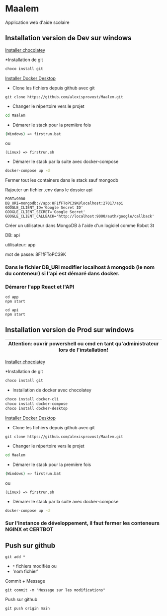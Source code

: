 # Maalem
Application web d'aide scolaire

## Installation version de Dev sur windows

[Installer chocolatey](https://chocolatey.org/install)

*Installation de git
```bash
choco install git
```

[Installer Docker Desktop](https://www.docker.com/products/docker-desktop)

* Clone les fichiers depuis github avec git
```
git clone https://github.com/alexisprovost/Maalem.git
```
* Changer le répertoire vers le projet
```bash
cd Maalem
```
* Démarer le stack pour la première fois
```bash
(Windows) => firstrun.bat
```
ou
```
(Linux) => firstrun.sh
```
* Démarer le stack par la suite avec docker-compose
```bash
docker-compose up -d
```

Fermer tout les containers dans le stack sauf mongodb

Rajouter un fichier .env dans le dossier api
```
PORT=9000
DB_URI=mongodb://app:8F1fFToPC39K@localhost:27017/api
GOOGLE_CLIENT_ID='Google Secret ID'
GOOGLE_CLIENT_SECRET='Google Secret'
GOOGLE_CLIENT_CALLBACK='http://localhost:9000/auth/google/callback'
```

Créer un utilisateur dans MongoDB à l'aide d'un logiciel comme Robot 3t

DB: api

utilisateur: app

mot de passe: 8F1fFToPC39K

### Dans le fichier DB_URI modifier localhost à mongodb (le nom du conteneur) si l'api est démaré dans docker.

### Démarer l'app React et l'API

```
cd app
npm start
```

```
cd api
npm start
```

## Installation version de Prod sur windows

| Attention: ouvrir powershell ou cmd en tant qu'administrateur lors de l'installation! |
| --- |

[Installer chocolatey](https://chocolatey.org/install)

*Installation de git
```bash
choco install git
```

* Installation de docker avec chocolatey
```bash
choco install docker-cli
choco install docker-compose
choco install docker-desktop
```

[Installer Docker Desktop](https://www.docker.com/products/docker-desktop)

* Clone les fichiers depuis github avec git
```
git clone https://github.com/alexisprovost/Maalem.git
```
* Changer le répertoire vers le projet
```bash
cd Maalem
```
* Démarer le stack pour la première fois
```bash
(Windows) => firstrun.bat
```
ou
```
(Linux) => firstrun.sh
```
* Démarer le stack par la suite avec docker-compose
```bash
docker-compose up -d
```
### Sur l'instance de développement, il faut fermer les conteneurs NGINX et CERTBOT

## Push sur github
```
git add *
```
* `*` fichiers modifiés
ou
* 'nom fichier'

Commit + Message
```
git commit -m "Message sur les modifications"
```

Push sur github
```
git push origin main
```